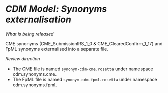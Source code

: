# *CDM Model: Synonyms externalisation*

_What is being released_

CME synonyms (CME_SubmissionIRS_1_0 & CME_ClearedConfirm_1_17) and FpML synonyms externalised into a separate file.

_Review direction_

- The CME file is named `synonym-cdm-cme.rosetta` under namespace cdm.synonyms.cme. 
- The FpML file is named `synonym-cdm-fpml.rosetta` under namespace cdm.synonyms.fpml.